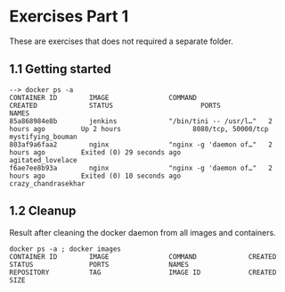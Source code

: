# Exercises Part 1
These are exercises that does not required a separate folder.

## 1.1 Getting started
```
--> docker ps -a
CONTAINER ID        IMAGE               COMMAND                  CREATED             STATUS                      PORTS                 NAMES
85a868984e8b        jenkins             "/bin/tini -- /usr/l…"   2 hours ago         Up 2 hours                  8080/tcp, 50000/tcp   mystifying_bouman
803af9a6faa2        nginx               "nginx -g 'daemon of…"   2 hours ago         Exited (0) 29 seconds ago                         agitated_lovelace
f6ae7ee8b93a        nginx               "nginx -g 'daemon of…"   2 hours ago         Exited (0) 10 seconds ago                         crazy_chandrasekhar
```
## 1.2 Cleanup
Result after cleaning the docker daemon from all images and containers.
```
docker ps -a ; docker images
CONTAINER ID        IMAGE               COMMAND             CREATED             STATUS              PORTS               NAMES
REPOSITORY          TAG                 IMAGE ID            CREATED             SIZE

```
